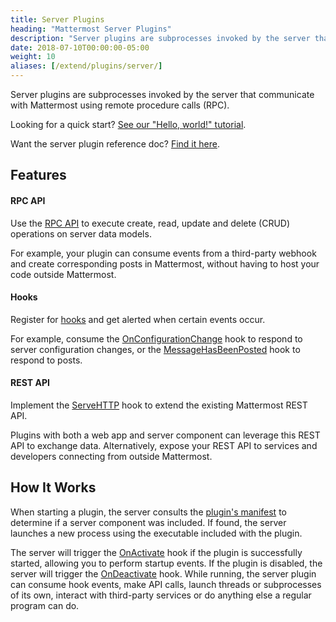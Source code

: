 ```yaml
---
title: Server Plugins
heading: "Mattermost Server Plugins"
description: "Server plugins are subprocesses invoked by the server that communicate with Mattermost using remote procedure calls (RPC)."
date: 2018-07-10T00:00:00-05:00
weight: 10
aliases: [/extend/plugins/server/]
---
```


Server plugins are subprocesses invoked by the server that communicate with Mattermost using remote procedure calls (RPC).

Looking for a quick start? [See our "Hello, world!" tutorial](/integrate/plugins/server/hello-world/).

Want the server plugin reference doc? [Find it here](/integrate/plugins/server/reference/).

## Features

#### RPC API

Use the [RPC API](/integrate/plugins/server/reference/#API) to execute create, read, update and delete (CRUD) operations on server data models.

For example, your plugin can consume events from a third-party webhook and create corresponding posts in Mattermost, without having to host your code outside Mattermost.

#### Hooks

Register for [hooks](/integrate/plugins/server/reference/#Hooks) and get alerted when certain events occur.

For example, consume the [OnConfigurationChange](/integrate/plugins/server/reference/#Hooks.OnConfigurationChange) hook to respond to server configuration changes, or the [MessageHasBeenPosted](/integrate/plugins/server/reference/#Hooks.MessageHasBeenPosted) hook to respond to posts.

#### REST API

Implement the [ServeHTTP](/integrate/plugins/server/reference/#Hooks.ServeHTTP) hook to extend the existing Mattermost REST API.

Plugins with both a web app and server component can leverage this REST API to exchange data. Alternatively, expose your REST API to services and developers connecting from outside Mattermost.

## How It Works

When starting a plugin, the server consults the [plugin's manifest](/integrate/plugins/manifest-reference/) to determine if a server component was included. If found, the server launches a new process using the executable included with the plugin.

The server will trigger the [OnActivate](/integrate/plugins/server/reference/#Hooks.OnActivate) hook if the plugin is successfully started, allowing you to perform startup events. If the plugin is disabled, the server will trigger the [OnDeactivate](/integrate/plugins/server/reference/#Hooks.OnDeactivate) hook. While running, the server plugin can consume hook events, make API calls, launch threads or subprocesses of its own, interact with third-party services or do anything else a regular program can do.
